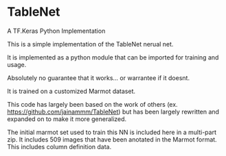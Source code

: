 # TableNet
A TF.Keras Python Implementation

This is a simple implementation of the TableNet nerual net. 

It is implemented as a python module that can be imported for training and usage. 

Absolutely no guarantee that it works... or warrantee if it doesnt. 

It is trained on a customized Marmot dataset.

This code has largely been based on the work of others (ex. https://github.com/jainammm/TableNet) but has been largely rewritten and expanded on to make it more generalized. 

The initial marmot set used to train this NN is included here in a multi-part zip. It includes 509 images that have been anotated in the Marmot format. This includes column definition data.  

